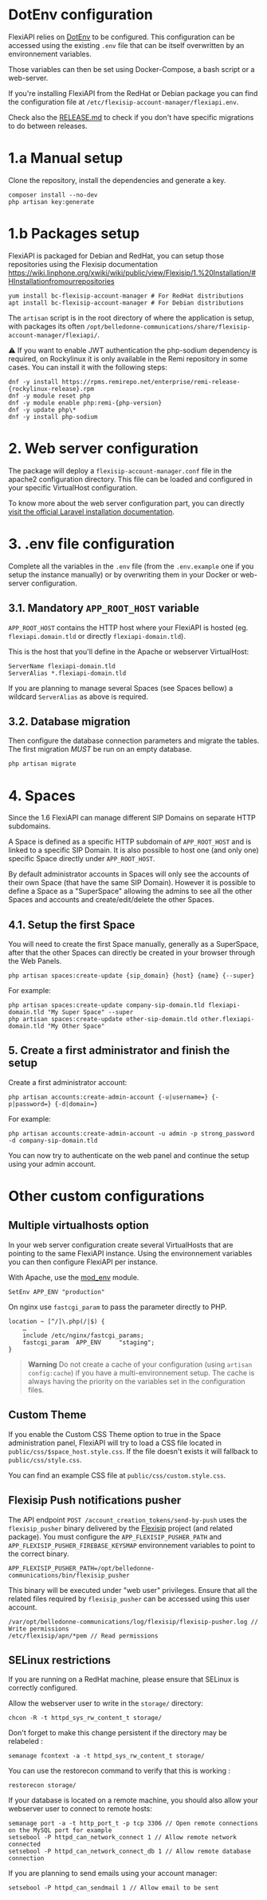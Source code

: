 # DotEnv configuration

FlexiAPI relies on [DotEnv](https://github.com/vlucas/phpdotenv) to be configured. This configuration can be accessed using the existing `.env` file that can be itself overwritten by an environnement variables.

Those variables can then be set using Docker-Compose, a bash script or a web-server.

If you're installing FlexiAPI from the RedHat or Debian package you can find the configuration file at `/etc/flexisip-account-manager/flexiapi.env`.

Check also the [RELEASE.md](RELEASE.md) to check if you don't have specific migrations to do between releases.

# 1.a Manual setup

Clone the repository, install the dependencies and generate a key.

    composer install --no-dev
    php artisan key:generate

# 1.b Packages setup

FlexiAPI is packaged for Debian and RedHat, you can setup those repositories using the Flexisip documentation https://wiki.linphone.org/xwiki/wiki/public/view/Flexisip/1.%20Installation/#HInstallationfromourrepositories

    yum install bc-flexisip-account-manager # For RedHat distributions
    apt install bc-flexisip-account-manager # For Debian distributions

The `artisan` script is in the root directory of where the application is setup, with packages its often `/opt/belledonne-communications/share/flexisip-account-manager/flexiapi/`.

⚠️ If you want to enable JWT authentication the php-sodium dependency is required, on Rockylinux it is only available in the Remi repository in some cases. You can install it with the following steps:

    dnf -y install https://rpms.remirepo.net/enterprise/remi-release-{rockylinux-release}.rpm
    dnf -y module reset php
    dnf -y module enable php:remi-{php-version}
    dnf -y update php\*
    dnf -y install php-sodium

# 2. Web server configuration

The package will deploy a `flexisip-account-manager.conf` file in the apache2 configuration directory.
This file can be loaded and configured in your specific VirtualHost configuration.

To know more about the web server configuration part, you can directly [visit the official Laravel installation documentation](https://laravel.com/docs/).

# 3. .env file configuration

Complete all the variables in the `.env` file (from the `.env.example` one if you setup the instance manually) or by overwriting them in your Docker or web-server configuration.

## 3.1. Mandatory `APP_ROOT_HOST` variable

`APP_ROOT_HOST` contains the HTTP host where your FlexiAPI is hosted (eg. `flexiapi.domain.tld` or directly `flexiapi-domain.tld`).

This is the host that you'll define in the Apache or webserver VirtualHost:

    ServerName flexiapi-domain.tld
    ServerAlias *.flexiapi-domain.tld

If you are planning to manage several Spaces (see Spaces bellow) a wildcard `ServerAlias` as above is required.

## 3.2. Database migration

Then configure the database connection parameters and migrate the tables. The first migration *MUST* be run on an empty database.

    php artisan migrate

# 4. Spaces

Since the 1.6 FlexiAPI can manage different SIP Domains on separate HTTP subdomains.

A Space is defined as a specific HTTP subdomain of `APP_ROOT_HOST` and is linked to a specific SIP Domain. It is also possible to host one (and only one) specific Space directly under `APP_ROOT_HOST`.

By default administrator accounts in Spaces will only see the accounts of their own Space (that have the same SIP Domain).
However it is possible to define a Space as a "SuperSpace" allowing the admins to see all the other Spaces and accounts and create/edit/delete the other Spaces.

## 4.1. Setup the first Space

You will need to create the first Space manually, generally as a SuperSpace, after that the other Spaces can directly be created in your browser through the Web Panels.

    php artisan spaces:create-update {sip_domain} {host} {name} {--super}

For example:

    php artisan spaces:create-update company-sip-domain.tld flexiapi-domain.tld "My Super Space" --super
    php artisan spaces:create-update other-sip-domain.tld other.flexiapi-domain.tld "My Other Space"

## 5. Create a first administrator and finish the setup

Create a first administrator account:

    php artisan accounts:create-admin-account {-u|username=} {-p|password=} {-d|domain=}

For example:

    php artisan accounts:create-admin-account -u admin -p strong_password -d company-sip-domain.tld

You can now try to authenticate on the web panel and continue the setup using your admin account.

# Other custom configurations

## Multiple virtualhosts option

In your web server configuration create several VirtualHosts that are pointing to the same FlexiAPI instance.
Using the environnement variables you can then configure FlexiAPI per instance.

With Apache, use the [mod_env](https://httpd.apache.org/docs/2.4/mod/mod_env.html) module.

    SetEnv APP_ENV "production"

On nginx use `fastcgi_param` to pass the parameter directly to PHP.

    location ~ [^/]\.php(/|$) {
        …
        include /etc/nginx/fastcgi_params;
        fastcgi_param  APP_ENV     "staging";
    }

> **Warning** Do not create a cache of your configuration (using `artisan config:cache`) if you have a multi-environnement setup.
> The cache is always having the priority on the variables set in the configuration files.

## Custom Theme

If you enable the Custom CSS Theme option to true in the Space administration panel, FlexiAPI will try to load a CSS file located in `public/css/$space_host.style.css`. If the file doesn't exists it will fallback to `public/css/style.css`.

You can find an example CSS file at `public/css/custom.style.css`.

## Flexisip Push notifications pusher

The API endpoint `POST /account_creation_tokens/send-by-push` uses the `flexisip_pusher` binary delivered by the [Flexisip](https://gitlab.linphone.org/BC/public/flexisip) project (and related package). You must configure the `APP_FLEXISIP_PUSHER_PATH` and `APP_FLEXISIP_PUSHER_FIREBASE_KEYSMAP` environnement variables to point to the correct binary.

    APP_FLEXISIP_PUSHER_PATH=/opt/belledonne-communications/bin/flexisip_pusher

This binary will be executed under "web user" privileges. Ensure that all the related files required by `flexisip_pusher` can be accessed using this user account.

    /var/opt/belledonne-communications/log/flexisip/flexisip-pusher.log // Write permissions
    /etc/flexisip/apn/*pem // Read permissions

## SELinux restrictions

If you are running on a RedHat machine, please ensure that SELinux is correctly configured.

Allow the webserver user to write in the `storage/` directory:

    chcon -R -t httpd_sys_rw_content_t storage/

Don't forget to make this change persistent if the directory may be relabeled :

    semanage fcontext -a -t httpd_sys_rw_content_t storage/

You can use the restorecon command to verify that this is working :

    restorecon storage/

If your database is located on a remote machine, you should also allow your webserver user to connect to remote hosts:

    semanage port -a -t http_port_t -p tcp 3306 // Open remote connections on the MySQL port for example
    setsebool -P httpd_can_network_connect 1 // Allow remote network connected
    setsebool -P httpd_can_network_connect_db 1 // Allow remote database connection

If you are planning to send emails using your account manager:

    setsebool -P httpd_can_sendmail 1 // Allow email to be sent
